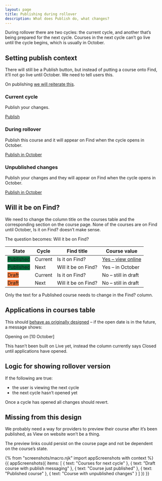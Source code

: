 ```yaml
---
layout: page
title: Publishing during rollover
description: What does Publish do, what changes?
---
```

During rollover there are two cycles: the current cycle, and another that’s being prepared for the next cycle. Courses in the next cycle can’t go live until the cycle begins, which is usually in October.

## Setting publish context

There will still be a Publish button, but instead of putting a course onto Find, it’ll not go live until October. We need to tell users this.

On publishing [we will reiterate this](#course-just-published).

<div class="govuk-grid-row govuk-!-margin-bottom-7">
  <div class="govuk-grid-column-one-third">
    <h3 class="govuk-heading-m">Current cycle</h3>
    <div class="govuk-inset-text">
      <p>Publish your changes.</p>
      <a href="#" class="govuk-button">Publish</a>
    </div>
  </div>
  <div class="govuk-grid-column-one-third">
    <h3 class="govuk-heading-m">During rollover</h3>
    <div class="govuk-inset-text">
      <p>Publish this course and it will appear on Find when the cycle opens in October.</p>
      <a href="#" class="govuk-button">Publish in October</a>
    </div>
  </div>
  <div class="govuk-grid-column-one-third">
    <h3 class="govuk-heading-m">Unpublished changes</h3>
    <div class="govuk-inset-text">
      <p>Publish your changes and they will appear on Find when the cycle opens in October.</p>
      <a href="#" class="govuk-button">Publish in October</a>
    </div>
  </div>
</div>

## Will it be on Find?

We need to change the column title on the courses table and the corresponding section on the course page. None of the courses are on Find until October, Is it on Find? doesn’t make sense.

The question becomes: Will it be on Find?

| State | Cycle | Find title | Course value |
|-|-|-|-|
|<span class="govuk-tag" style="background-color: #00703c">Published</span>| Current | Is it on Find? | [Yes – view online](#) |
|<span class="govuk-tag" style="background-color: #00703c">Published</span>| Next | Will it be on Find? | Yes – in October |
|<span class="govuk-tag" style="background-color: #f47738">Draft</span>| Current | Is it on Find? | No – still in draft |
|<span class="govuk-tag" style="background-color: #f47738">Draft</span>| Next | Will it be on Find? | No – still in draft |

Only the text for a Published course needs to change in the Find? column.

## Applications in courses table

This should [behave as originally designed](/publish-teacher-training-courses/publish-states) – if the open date is in the future, a message shows:

<p class="govuk-inset-text">Opening on [10 October]</p>

This hasn’t been built on Live yet, instead the column currently says Closed until applications have opened.

## Logic for showing rollover version

If the following are true:

* the user is viewing the next cycle
* the next cycle hasn’t opened yet

Once a cycle has opened all changes should revert.

## Missing from this design

We probably need a way for providers to preview their course after it’s been published, as View on website won’t be a thing.

The preview links could persist on the course page and not be dependent on the course’s state.

{% from "screenshots/macro.njk" import appScreenshots with context %}
{{ appScreenshots({
  items: [
    { text: "Courses for next cycle" },
    { text: "Draft course with publish messaging" },
    { text: "Course just published" },
    { text: "Published course" },
    { text: "Course with unpublished changes" }
  ]
}) }}
